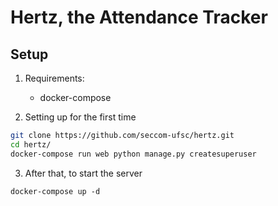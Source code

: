 Hertz, the Attendance Tracker
=============================

Setup
-----
1. Requirements:
    * docker-compose

2. Setting up for the first time
```bash
git clone https://github.com/seccom-ufsc/hertz.git
cd hertz/
docker-compose run web python manage.py createsuperuser
```

3. After that, to start the server
```
docker-compose up -d
```

